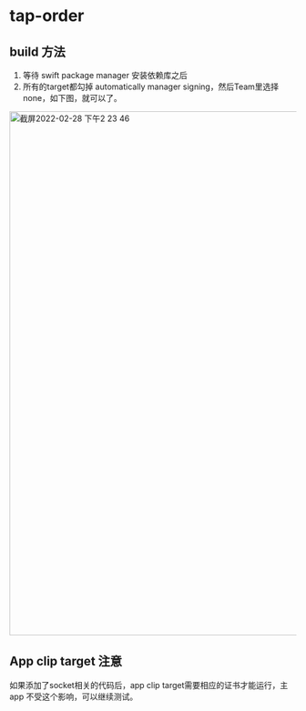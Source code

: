 # tap-order

## build 方法

1. 等待 swift package manager 安装依赖库之后
2. 所有的target都勾掉 automatically manager signing，然后Team里选择none，如下图，就可以了。

<img width="921" alt="截屏2022-02-28 下午2 23 46" src="https://user-images.githubusercontent.com/3367000/155935004-845b2f82-f9b9-48e8-8d0f-010a09a7d0bf.png">

## App clip target 注意

如果添加了socket相关的代码后，app clip target需要相应的证书才能运行，主 app 不受这个影响，可以继续测试。

